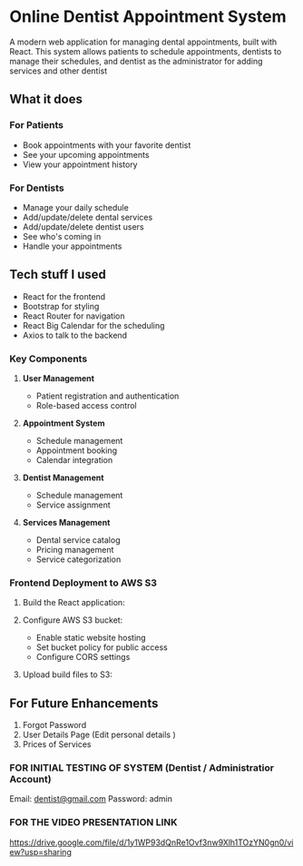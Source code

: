 # Online Dentist Appointment System

A modern web application for managing dental appointments, built with React. This system allows patients to schedule appointments, dentists to manage their schedules, and dentist as the administrator for adding services and other dentist

## What it does

### For Patients
- Book appointments with your favorite dentist
- See your upcoming appointments
- View your appointment history

### For Dentists
- Manage your daily schedule
- Add/update/delete dental services
- Add/update/delete dentist users
- See who's coming in
- Handle your appointments

## Tech stuff I used

- React for the frontend
- Bootstrap for styling
- React Router for navigation
- React Big Calendar for the scheduling
- Axios to talk to the backend

### Key Components
1. **User Management**
   - Patient registration and authentication
   - Role-based access control

2. **Appointment System**
   - Schedule management
   - Appointment booking
   - Calendar integration

3. **Dentist Management**
   - Schedule management
   - Service assignment

4. **Services Management**
   - Dental service catalog
   - Pricing management
   - Service categorization


### Frontend Deployment to AWS S3
1. Build the React application:

2. Configure AWS S3 bucket:
   - Enable static website hosting
   - Set bucket policy for public access
   - Configure CORS settings

3. Upload build files to S3:

## For Future Enhancements
1. Forgot Password
2. User Details Page (Edit personal details )
3. Prices of Services

### FOR INITIAL TESTING OF SYSTEM (Dentist / Administratior Account)
Email: dentist@gmail.com
Password: admin

### FOR THE VIDEO PRESENTATION LINK
https://drive.google.com/file/d/1y1WP93dQnRe1Ovf3nw9Xlh1TOzYN0gn0/view?usp=sharing